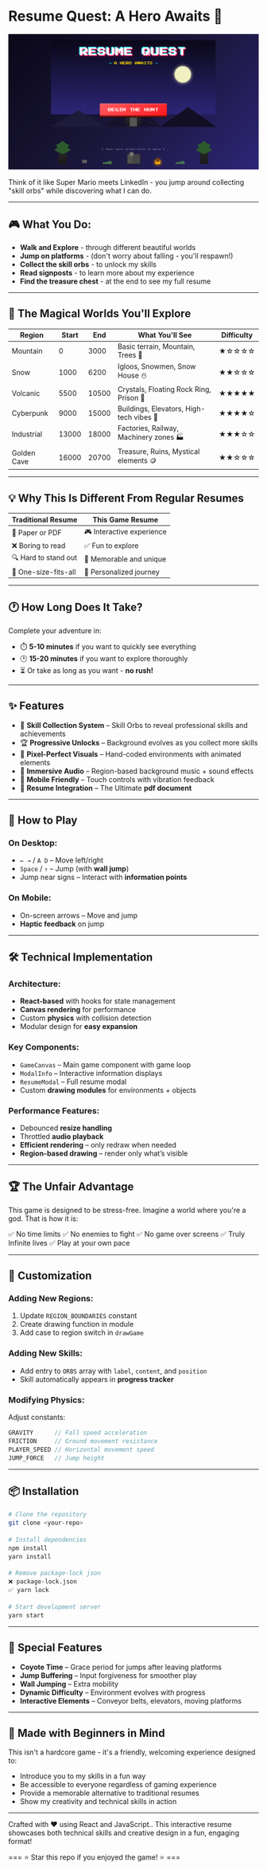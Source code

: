 # Resume Quest: A Hero Awaits 🦸

![Platformer Resume Game](public/assets/banner.png)

Think of it like Super Mario meets LinkedIn - you jump around collecting "skill orbs" while discovering what I can do.

---

## 🎮 What You Do:
- **Walk and Explore** - through different beautiful worlds
- **Jump on platforms** - (don't worry about falling - you'll respawn!)
- **Collect the skill orbs** - to unlock my skills
- **Read signposts** - to learn more about my experience
- **Find the treasure chest** - at the end to see my full resume

---

## 🌄 The Magical Worlds You'll Explore

| Region       | Start | End   | What You'll See                           |   Difficulty   |
|--------------|-------|-------|-------------------------------------------|----------------|
| Mountain     | 0     | 3000  | Basic terrain, Mountain, Trees 🌲         |    ★☆☆☆☆    |
| Snow         | 1000  | 6200  | Igloos, Snowmen, Snow House ☃️            |    ★★☆☆☆    |
| Volcanic     | 5500  | 10500 | Crystals, Floating Rock Ring, Prison 🌋   |    ★★★★★    |
| Cyberpunk    | 9000  | 15000 | Buildings, Elevators, High-tech vibes 🌆  |    ★★★★☆    |
| Industrial   | 13000 | 18000 | Factories, Railway, Machinery zones 🏭    |    ★★★☆☆    |
| Golden Cave  | 16000 | 20700 | Treasure, Ruins, Mystical elements 🪙     |    ★★☆☆☆    |

---

## 💡 Why This Is Different From Regular Resumes
| Traditional Resume	   | This Game Resume              |
|--------------------------|-------------------------------|
| 📄 Paper or PDF	      | 🎮 Interactive experience     |
| ❌ Boring to read	     | ✅ Fun to explore             |
| 🔍 Hard to stand out	  | 🌟 Memorable and unique       |
| 📏 One-size-fits-all	  | 🎯 Personalized journey       |

---

## 🕐 How Long Does It Take?

Complete your adventure in:
- ⏱️ **5-10 minutes** if you want to quickly see everything
- 🕑 **15-20 minutes** if you want to explore thoroughly
- ⏳ Or take as long as you want - **no rush!**

---

## ✨ Features
- 🎯 **Skill Collection System** – Skill Orbs to reveal professional skills and achievements
- 🏆 **Progressive Unlocks** – Background evolves as you collect more skills  
- 🎨 **Pixel-Perfect Visuals** – Hand-coded environments with animated elements  
- 🎵 **Immersive Audio** – Region-based background music + sound effects  
- 📱 **Mobile Friendly** – Touch controls with vibration feedback
- 💼 **Resume Integration** – The Ultimate **pdf document**

---

## 🎯 How to Play

### On Desktop:
- `← →` / `A D` – Move left/right  
- `Space` / `↑` – Jump (with **wall jump**)  
- Jump near signs – Interact with **information points**  

### On Mobile:
- On-screen arrows – Move and jump  
- **Haptic feedback** on jump  

---

## 🛠️ Technical Implementation

### Architecture:
- **React-based** with hooks for state management  
- **Canvas rendering** for performance 
- Custom **physics** with collision detection  
- Modular design for **easy expansion**

### Key Components:
- `GameCanvas` – Main game component with game loop  
- `ModalInfo` – Interactive information displays  
- `ResumeModal` – Full resume modal  
- Custom **drawing modules** for environments + objects  

### Performance Features:
- Debounced **resize handling**  
- Throttled **audio playback**  
- **Efficient rendering** – only redraw when needed  
- **Region-based drawing** – render only what’s visible  

---

## 🏆 The Unfair Advantage
 
This game is designed to be stress-free. Imagine a world where you're a god. That is how it is:

✅ No time limits
✅ No enemies to fight
✅ No game over screens
✅ Truly Infinite lives
✅ Play at your own pace

---

## 🎨 Customization

### Adding New Regions:
1. Update `REGION_BOUNDARIES` constant  
2. Create drawing function in module  
3. Add case to region switch in `drawGame`  

### Adding New Skills:
- Add entry to `ORBS` array with `label`, `content`, and `position`  
- Skill automatically appears in **progress tracker**  

### Modifying Physics:
Adjust constants:  
```js
GRAVITY      // Fall speed acceleration  
FRICTION     // Ground movement resistance  
PLAYER_SPEED // Horizontal movement speed  
JUMP_FORCE   // Jump height
```

---

## 📦 Installation

```bash
# Clone the repository
git clone <your-repo>

# Install dependencies
npm install
yarn install

# Remove package-lock json
❌ package-lock.json
✅ yarn lock

# Start development server
yarn start
```

---

## 🌟 Special Features
- **Coyote Time** – Grace period for jumps after leaving platforms  
- **Jump Buffering** – Input forgiveness for smoother play  
- **Wall Jumping** – Extra mobility  
- **Dynamic Difficulty** – Environment evolves with progress  
- **Interactive Elements** – Conveyor belts, elevators, moving platforms  

---

## 🔰 Made with Beginners in Mind

This isn't a hardcore game - it's a friendly, welcoming experience designed to:

- Introduce you to my skills in a fun way
- Be accessible to everyone regardless of gaming experience
- Provide a memorable alternative to traditional resumes
- Show my creativity and technical skills in action

---

Crafted with ❤️ using React and JavaScript..
This interactive resume showcases both technical skills and creative design in a fun, engaging format!

=== ⭐ Star this repo if you enjoyed the game! ⭐ ===